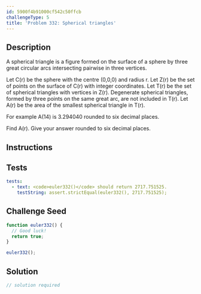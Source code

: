 ```yaml
---
id: 5900f4b91000cf542c50ffcb
challengeType: 5
title: 'Problem 332: Spherical triangles'
---
```


## Description
<section id='description'>
A spherical triangle is a figure formed on the surface of a sphere by three great circular arcs intersecting pairwise in three vertices.




Let C(r) be the sphere with the centre (0,0,0) and radius r.
Let Z(r) be the set of points on the surface of C(r) with integer coordinates.
Let T(r) be the set of spherical triangles with vertices in Z(r).
Degenerate spherical triangles, formed by three points on the same great arc, are not included in T(r).
Let A(r) be the area of the smallest spherical triangle in T(r).

For example A(14) is 3.294040 rounded to six decimal places.

Find  A(r). Give your answer rounded to six decimal places.
</section>

## Instructions
<section id='instructions'>

</section>

## Tests
<section id='tests'>

```yml
tests:
  - text: <code>euler332()</code> should return 2717.751525.
    testString: assert.strictEqual(euler332(), 2717.751525);

```

</section>

## Challenge Seed
<section id='challengeSeed'>

<div id='js-seed'>

```js
function euler332() {
  // Good luck!
  return true;
}

euler332();
```

</div>



</section>

## Solution
<section id='solution'>

```js
// solution required
```

</section>

